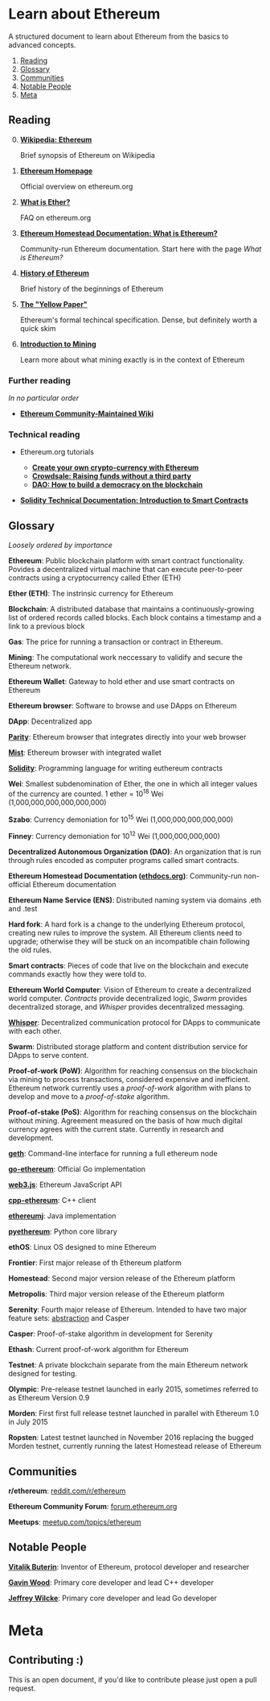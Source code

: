 # Learn about Ethereum

A structured document to learn about Ethereum from the basics to advanced concepts.

1. [Reading](#reading)
2. [Glossary](#glossary)
3. [Communities](#communities)
4. [Notable People](#notable-people)
5. [Meta](#meta)

## Reading

0. __[Wikipedia: Ethereum](https://en.wikipedia.org/wiki/Ethereum)__

   Brief synopsis of Ethereum on Wikipedia

1. __[Ethereum Homepage](https://ethereum.org)__

   Official overview on ethereum.org

2. __[What is Ether?](https://ethereum.org/ether)__

   FAQ on ethereum.org

3. __[Ethereum Homestead Documentation: What is Ethereum?](http://www.ethdocs.org/en/latest/introduction/what-is-ethereum.html)__

   Community-run Ethereum documentation. Start here with the page _What is Ethereum?_

4. __[History of Ethereum](http://www.ethdocs.org/en/latest/introduction/history-of-ethereum.html)__

   Brief history of the beginnings of Ethereum

5. __[The "Yellow Paper"](http://paper.gavwood.com/)__

   Ethereum's formal techincal specification. Dense, but definitely worth a quick skim

6. __[Introduction to Mining](https://github.com/ethereum/wiki/wiki/Mining)__

   Learn more about what mining exactly is in the context of Ethereum
    
### Further reading

_In no particular order_

* __[Ethereum Community-Maintained Wiki](https://github.com/ethereum/wiki/wiki)__

### Technical reading

* Ethereum.org tutorials
  * __[Create your own crypto-currency with Ethereum](https://www.ethereum.org/token)__
  * __[Crowdsale: Raising funds without a third party](https://www.ethereum.org/crowdsale)__
  * __[DAO: How to build a democracy on the blockchain](https://www.ethereum.org/dao)__

* __[Solidity Technical Documentation: Introduction to Smart Contracts](https://solidity.readthedocs.io/en/develop/introduction-to-smart-contracts.html)__

## Glossary

_Loosely ordered by importance_

__Ethereum__: Public blockchain platform with smart contract functionality. Povides a decentralized virtual machine that can execute peer-to-peer contracts using a cryptocurrency called Ether (ETH)

__Ether (ETH)__: The instrinsic currency for Ethereum

__Blockchain__: A distributed database that maintains a continuously-growing list of ordered records called blocks. Each block contains a timestamp and a link to a previous block

__Gas__: The price for running a transaction or contract in Ethereum.

__Mining__: The computational work neccessary to validify and secure the Ethereum network. 

__Ethereum Wallet__: Gateway to hold ether and use smart contracts on Ethereum

__Ethereum browser__: Software to browse and use DApps on Ethereum

__DApp__: Decentralized app

__[Parity](https://ethcore.io/parity.html)__: Ethereum browser that integrates directly into your web browser

__[Mist](https://github.com/ethereum/mist)__: Ethereum browser with integrated wallet

__[Solidity](https://solidity.readthedocs.io/en/develop/)__: Programming language for writing euthereum contracts

__Wei__: Smallest subdenomination of Ether, the one in which all integer values of the currency are counted. 1 ether = 10<sup>18</sup> Wei (1,000,000,000,000,000,000)

__Szabo__: Currency demoniation for 10<sup>15</sup> Wei (1,000,000,000,000,000)

__Finney__: Currency demoniation for 10<sup>12</sup> Wei  (1,000,000,000,000)

__Decentralized Autonomous Organization (DAO)__: An organization that is run through rules encoded as computer programs called smart contracts.

__Ethereum Homestead Documentation ([ethdocs.org](http://www.ethdocs.org))__: Community-run non-official Ethereum documentation

__Ethereum Name Service (ENS)__: Distributed naming system via domains .eth and .test

__Hard fork__: A hard fork is a change to the underlying Ethereum protocol, creating new rules to improve the system. All Ethereum clients need to upgrade; otherwise they will be stuck on an incompatible chain following the old rules.

__Smart contracts__: Pieces of code that live on the blockchain and execute commands exactly how they were told to. 

__Ethereum World Computer__: Vision of Ethereum to create a decentralized world computer. _Contracts_ provide decentralized logic, _Swarm_ provides decentralized storage, and _Whisper_ provides decentralized messaging.

__[Whisper](https://github.com/ethereum/wiki/wiki/Whisper)__: Decentralized communication protocol for DApps to communicate with each other.

__Swarm__: Distributed storage platform and content distribution service for DApps to serve content. 

__Proof-of-work (PoW)__: Algorithm for reaching consensus on the blockchain via mining to process transactions, considered expensive and inefficient. Ethereum network currently uses a _proof-of-work_ algorithm with plans to develop and move to a _proof-of-stake_ algorithm.

__Proof-of-stake (PoS)__: Algorithm for reaching consensus on the blockchain without mining. Agreement measured on the basis of how much digital currency agrees with the current state. Currently in research and development.

__[geth](https://github.com/ethereum/go-ethereum/wiki/geth)__: Command-line interface for running a full ethereum node

__[go-ethereum](https://github.com/ethereum/go-ethereum)__: Official Go implementation

__[web3.js](https://github.com/ethereum/web3.js/)__: Ethereum JavaScript API

__[cpp-ethereum](https://github.com/ethereum/cpp-ethereum)__: C++ client

__[ethereumj](https://github.com/ethereum/ethereumj)__: Java implementation

__[pyethereum](https://github.com/ethereum/pyethereum)__: Python core library

__ethOS__: Linux OS designed to mine Ethereum

__Frontier__: First major release of th Ethereum platform

__Homestead__: Second major version release of the Ethereum platform

__Metropolis__: Third major version release of the Ethereum platform

__Serenity__: Fourth major release of Ethereum. Intended to have two major feature sets: [abstraction](https://blog.ethereum.org/2015/07/05/on-abstraction/) and Casper

__Casper__: Proof-of-stake algorithm in development for Serenity

__Ethash__: Current proof-of-work algorithm for Ethereum

__Testnet__: A private blockchain separate from the main Ethereum network designed for testing.

__Olympic__: Pre-release testnet launched in early 2015, sometimes referred to as Ethereum Version 0.9

__Morden__: First first full release testnet launched in parallel with Ethereum 1.0 in July 2015

__Ropsten__: Latest testnet launched in November 2016 replacing the bugged Morden testnet, currently running the latest Homestead release of Ethereum

## Communities

__r/ethereum__: [reddit.com/r/ethereum](https://reddit.com/r/ethereum/)

__Ethereum Community Forum__: [forum.ethereum.org](https://forum.ethereum.org/)

__Meetups__: [meetup.com/topics/ethereum](https://www.meetup.com/topics/ethereum/)

## Notable People

__[Vitalik Buterin](https://twitter.com/VitalikButerin)__: Inventor of Ethereum, protocol developer and researcher

__[Gavin Wood](https://twitter.com/gavofyork)__: Primary core developer and lead C++ developer

__[Jeffrey Wilcke](https://twitter.com/jeffehh)__: Primary core developer and lead Go developer

# Meta

## Contributing :)

This is an open document, if you'd like to contribute please just open a pull request.